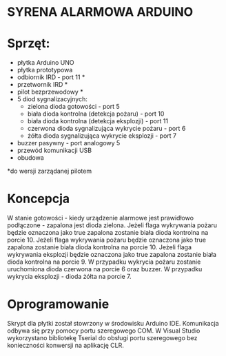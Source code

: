 # SYRENA ALARMOWA ARDUINO
# Sprzęt: 
- płytka Arduino UNO 
- płytka prototypowa
- odbiornik IRD - port 11 *
- przetwornik IRD *
- pilot bezprzewodowy *
- 5 diod sygnalizacyjnych:
  - zielona dioda gotowości - port 5
  - biała dioda kontrolna (detekcja pożaru) - port 10
  - biała dioda kontrolna (detekcja eksplozji) - port 11
  - czerwona dioda sygnalizująca wykrycie pożaru - port 6
  - żółta dioda sygnalizująca wykrycie eksplozji - port 7 
- buzzer pasywny - port analogowy 5 
- przewód komunikacji USB
- obudowa 

*do wersji zarządanej pilotem 

# Koncepcja 
W stanie gotowości - kiedy urządzenie alarmowe jest prawidłowo podłączone - zapalona jest dioda zielona. Jeżeli flaga wykrywania pożaru będzie oznaczona jako true zapalona zostanie biała dioda kontrolna na porcie 10. Jeżeli flaga wykrywania pożaru będzie oznaczona jako true zapalona zostanie biała dioda kontrolna na porcie 10. Jeżeli flaga wykrywania eksplozji będzie oznaczona jako true zapalona zostanie biała dioda kontrolna na porcie 9. W przypadku wykrycia pożaru zostanie uruchomiona dioda czerwona na porcie 6 oraz buzzer. W przypadku wykrycia eksplozji - dioda żółta na porcie 7.

# Oprogramowanie
Skrypt dla płytki został stowrzony w środowisku Arduino IDE. Komunikacja odbywa się przy pomocy portu szeregowego COM.
W Visual Studio wykorzystano bibliotekę Tserial do obsługi portu szeregowego bez konieczności konwersji na aplikację CLR. 
